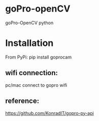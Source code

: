 # goPro-openCV
goPro-OpenCV python

# Installation
From PyPi:
    pip install goprocam


## wifi connection:
  pc/mac connect to gopro wifi


## reference:

https://github.com/KonradIT/gopro-py-api
